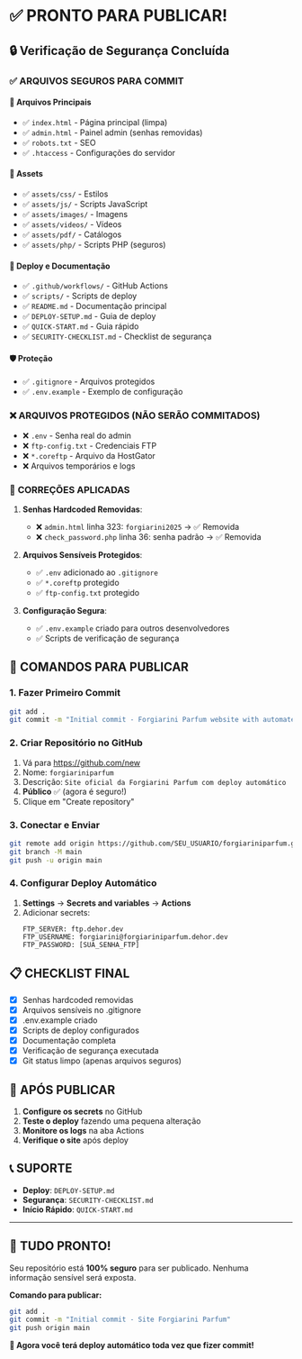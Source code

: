 # ✅ PRONTO PARA PUBLICAR!

## 🔒 Verificação de Segurança Concluída

### ✅ **ARQUIVOS SEGUROS PARA COMMIT**

#### 📄 Arquivos Principais
- ✅ `index.html` - Página principal (limpa)
- ✅ `admin.html` - Painel admin (senhas removidas)
- ✅ `robots.txt` - SEO
- ✅ `.htaccess` - Configurações do servidor

#### 📁 Assets
- ✅ `assets/css/` - Estilos
- ✅ `assets/js/` - Scripts JavaScript
- ✅ `assets/images/` - Imagens
- ✅ `assets/videos/` - Vídeos
- ✅ `assets/pdf/` - Catálogos
- ✅ `assets/php/` - Scripts PHP (seguros)

#### 🔧 Deploy e Documentação
- ✅ `.github/workflows/` - GitHub Actions
- ✅ `scripts/` - Scripts de deploy
- ✅ `README.md` - Documentação principal
- ✅ `DEPLOY-SETUP.md` - Guia de deploy
- ✅ `QUICK-START.md` - Guia rápido
- ✅ `SECURITY-CHECKLIST.md` - Checklist de segurança

#### 🛡️ Proteção
- ✅ `.gitignore` - Arquivos protegidos
- ✅ `.env.example` - Exemplo de configuração

### ❌ **ARQUIVOS PROTEGIDOS (NÃO SERÃO COMMITADOS)**

- ❌ `.env` - Senha real do admin
- ❌ `ftp-config.txt` - Credenciais FTP
- ❌ `*.coreftp` - Arquivo da HostGator
- ❌ Arquivos temporários e logs

### 🔧 **CORREÇÕES APLICADAS**

1. **Senhas Hardcoded Removidas**:
   - ❌ `admin.html` linha 323: `forgiarini2025` → ✅ Removida
   - ❌ `check_password.php` linha 36: senha padrão → ✅ Removida

2. **Arquivos Sensíveis Protegidos**:
   - ✅ `.env` adicionado ao `.gitignore`
   - ✅ `*.coreftp` protegido
   - ✅ `ftp-config.txt` protegido

3. **Configuração Segura**:
   - ✅ `.env.example` criado para outros desenvolvedores
   - ✅ Scripts de verificação de segurança

## 🚀 COMANDOS PARA PUBLICAR

### 1. Fazer Primeiro Commit
```bash
git add .
git commit -m "Initial commit - Forgiarini Parfum website with automated deploy"
```

### 2. Criar Repositório no GitHub
1. Vá para https://github.com/new
2. Nome: `forgiariniparfum`
3. Descrição: `Site oficial da Forgiarini Parfum com deploy automático`
4. **Público** ✅ (agora é seguro!)
5. Clique em "Create repository"

### 3. Conectar e Enviar
```bash
git remote add origin https://github.com/SEU_USUARIO/forgiariniparfum.git
git branch -M main
git push -u origin main
```

### 4. Configurar Deploy Automático
1. **Settings** → **Secrets and variables** → **Actions**
2. Adicionar secrets:
   ```
   FTP_SERVER: ftp.dehor.dev
   FTP_USERNAME: forgiarini@forgiariniparfum.dehor.dev
   FTP_PASSWORD: [SUA_SENHA_FTP]
   ```

## 📋 CHECKLIST FINAL

- [x] Senhas hardcoded removidas
- [x] Arquivos sensíveis no .gitignore
- [x] .env.example criado
- [x] Scripts de deploy configurados
- [x] Documentação completa
- [x] Verificação de segurança executada
- [x] Git status limpo (apenas arquivos seguros)

## 🎯 APÓS PUBLICAR

1. **Configure os secrets** no GitHub
2. **Teste o deploy** fazendo uma pequena alteração
3. **Monitore os logs** na aba Actions
4. **Verifique o site** após deploy

## 📞 SUPORTE

- **Deploy**: `DEPLOY-SETUP.md`
- **Segurança**: `SECURITY-CHECKLIST.md`
- **Início Rápido**: `QUICK-START.md`

---

## 🎉 **TUDO PRONTO!**

Seu repositório está **100% seguro** para ser publicado. Nenhuma informação sensível será exposta.

**Comando para publicar:**
```bash
git add .
git commit -m "Initial commit - Site Forgiarini Parfum"
git push origin main
```

**🌟 Agora você terá deploy automático toda vez que fizer commit!**
